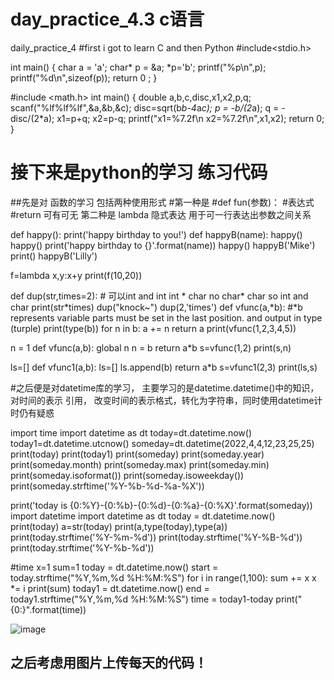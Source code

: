 # 	day_practice_4.3  c语言
daily_practice_4
#first   i got to learn C  and  then  Python
#include<stdio.h>

int main()
{
	char a = 'a';
	char* p = &a;
	*p='b';
	printf("%p\n",p);
	printf("%d\n",sizeof(p));
	return 0 ;
}


#include <math.h>
int main()
{
	double a,b,c,disc,x1,x2,p,q;
	scanf("%lf%lf%lf",&a,&b,&c);
	disc=sqrt(b*b-4*a*c);
	p = -b/(2*a);
	q = -disc/(2*a);
	x1=p+q;
	x2=p-q;
	printf("x1=%7.2f\n x2=%7.2f\n",x1,x2);
	return 0;
}

#	接下来是python的学习 练习代码
##先是对 函数的学习  包括两种使用形式
#第一种是 
#def fun(参数)：
#表达式
#return 可有可无
第二种是 lambda 隐式表达   用于可一行表达出参数之间关系

def happy():
    print('happy birthday to you!')
def happyB(name):
    happy()
    happy()
    print('happy birthday to {}'.format(name))
    happy()
happyB('Mike')
print()
happyB('Lilly')


f=lambda x,y:x+y
print(f(10,20))

def dup(str,times=2):    #  可以int and int  int * char   no  char* char  so   int and char
    print(str*times)
dup("knock~")
dup(2,'times')
def vfunc(a,*b):    #*b  represents  variable parts   must be set in the last position. and  output in type (turple)
    print(type(b))
    for n in b:
        a += n
    return a
print(vfunc(1,2,3,4,5))


n = 1
def vfunc(a,b):
    global n
    n = b
    return a*b
s=vfunc(1,2)
print(s,n)

ls=[]
def vfunc1(a,b):
    ls=[]
    ls.append(b)
    return a*b
s=vfunc1(2,3)
print(ls,s)


#之后便是对datetime库的学习， 主要学习的是datetime.datetime()中的知识，对时间的表示 引用， 改变时间的表示格式，转化为字符串，同时使用datetime计时仍有疑惑


import time
import datetime as dt
today=dt.datetime.now()
today1=dt.datetime.utcnow()
someday=dt.datetime(2022,4,4,12,23,25,25)
print(today)
print(today1)
print(someday)
print(someday.year)
print(someday.month)
print(someday.max)
print(someday.min)
print(someday.isoformat())
print(someday.isoweekday())
print(someday.strftime('%Y-%b-%d-%a-%X'))

print('today is {0:%Y}-{0:%b}-{0:%d}-{0:%a}-{0:%X}'.format(someday))
import datetime
import datetime as dt
today = dt.datetime.now()
print(today)
a=str(today)
print(a,type(today),type(a))
print(today.strftime('%Y-%m-%d'))
print(today.strftime('%Y-%B-%d'))
print(today.strftime('%Y-%b-%d'))

#time
x=1
sum=1
today = dt.datetime.now()
start = today.strftime("%Y,%m,%d %H:%M:%S")
for i in range(1,100):
    sum += x
    x *= i
print(sum)
today1 = dt.datetime.now()
end = today1.strftime("%Y,%m,%d %H:%M:%S")
time = today1-today
print("{0:}".format(time))

![image](https://user-images.githubusercontent.com/102724466/161427771-19497a28-9e4a-4777-a6a1-fba5e183c31f.png)
## 之后考虑用图片上传每天的代码！
